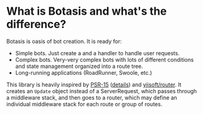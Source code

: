 # What is Botasis and what's the difference?

Botasis is oasis of bot creation. It is ready for:
- Simple bots. Just create a and a handler to handle user requests.
- Complex bots. Very-very complex bots with lots of different conditions and state management organized into a route tree.
- Long-running applications (RoadRunner, Swoole, etc.)

This library is heavily inspired by [PSR-15](https://www.php-fig.org/psr/psr-15/) 
([details](../key-concepts/01-psr-15-and-botasis.md)) and [yiisoft/router](https://github.com/yiisoft/router). It
creates an `Update` object instead of a ServerRequest, which passes through a middleware stack, and then goes to
a router, which may define an individual middleware stack for each route or group of routes.
